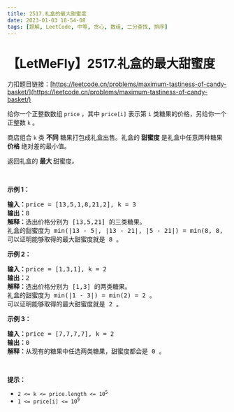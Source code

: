 ```yaml
---
title: 2517.礼盒的最大甜蜜度
date: 2023-01-03 18-54-08
tags: [题解, LeetCode, 中等, 贪心, 数组, 二分查找, 排序]
---
```


# 【LetMeFly】2517.礼盒的最大甜蜜度

力扣题目链接：[https://leetcode.cn/problems/maximum-tastiness-of-candy-basket/](https://leetcode.cn/problems/maximum-tastiness-of-candy-basket/)

<p>给你一个正整数数组 <code>price</code> ，其中 <code>price[i]</code> 表示第 <code>i</code> 类糖果的价格，另给你一个正整数 <code>k</code> 。</p>

<p>商店组合 <code>k</code> 类 <strong>不同</strong> 糖果打包成礼盒出售。礼盒的 <strong>甜蜜度</strong> 是礼盒中任意两种糖果 <strong>价格</strong> 绝对差的最小值。</p>

<p>返回礼盒的 <strong>最大 </strong>甜蜜度<em>。</em></p>

<p>&nbsp;</p>

<p><strong>示例 1：</strong></p>

<pre>
<strong>输入：</strong>price = [13,5,1,8,21,2], k = 3
<strong>输出：</strong>8
<strong>解释：</strong>选出价格分别为 [13,5,21] 的三类糖果。
礼盒的甜蜜度为 min(|13 - 5|, |13 - 21|, |5 - 21|) = min(8, 8, 16) = 8 。
可以证明能够取得的最大甜蜜度就是 8 。
</pre>

<p><strong>示例 2：</strong></p>

<pre>
<strong>输入：</strong>price = [1,3,1], k = 2
<strong>输出：</strong>2
<strong>解释：</strong>选出价格分别为 [1,3] 的两类糖果。 
礼盒的甜蜜度为 min(|1 - 3|) = min(2) = 2 。
可以证明能够取得的最大甜蜜度就是 2 。
</pre>

<p><strong>示例 3：</strong></p>

<pre>
<strong>输入：</strong>price = [7,7,7,7], k = 2
<strong>输出：</strong>0
<strong>解释：</strong>从现有的糖果中任选两类糖果，甜蜜度都会是 0 。
</pre>

<p>&nbsp;</p>

<p><strong>提示：</strong></p>

<ul>
	<li><code>2 &lt;= k &lt;= price.length &lt;= 10<sup>5</sup></code></li>
	<li><code>1 &lt;= price[i] &lt;= 10<sup>9</sup></code></li>
</ul>


    